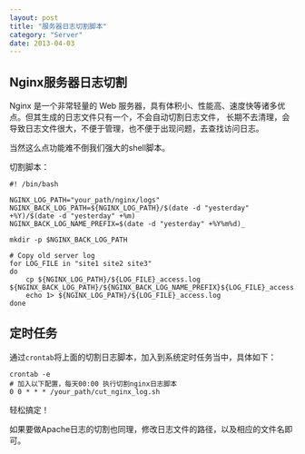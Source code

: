 ```yaml
---
layout: post
title: "服务器日志切割脚本"
category: "Server"
date: 2013-04-03
---
```



## Nginx服务器日志切割

Nginx 是一个非常轻量的 Web 服务器，具有体积小、性能高、速度快等诸多优点。但其生成的日志文件只有一个，不会自动切割日志文件，
长期不去清理，会导致日志文件很大，不便于管理，也不便于出现问题，去查找访问日志。

当然这么点功能难不倒我们强大的shell脚本。


切割脚本：

    #! /bin/bash

    NGINX_LOG_PATH="your_path/nginx/logs"
    NGINX_BACK_LOG_PATH=${NGINX_LOG_PATH}/$(date -d "yesterday" +%Y)/$(date -d "yesterday" +%m)
    NGINX_BACK_LOG_NAME_PREFIX=$(date -d "yesterday" +%Y%m%d)_

    mkdir -p $NGINX_BACK_LOG_PATH

    # Copy old server log
    for LOG_FILE in "site1 site2 site3"
    do
        cp ${NGINX_LOG_PATH}/${LOG_FILE}_access.log ${NGINX_BACK_LOG_PATH}/${NGINX_BACK_LOG_NAME_PREFIX}${LOG_FILE}_access.log
        echo 1> ${NGINX_LOG_PATH}/${LOG_FILE}_access.log
    done

## 定时任务

通过`crontab`将上面的切割日志脚本，加入到系统定时任务当中，具体如下：

    crontab -e
    # 加入以下配置，每天00:00 执行切割nginx日志脚本
    0 0 * * * /your_path/cut_nginx_log.sh

轻松搞定！

如果要做Apache日志的切割也同理，修改日志文件的路径，以及相应的文件名即可。

